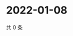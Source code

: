 # 2022-01-08

共 0 条

<!-- BEGIN WEIBO -->
<!-- 最后更新时间 Sat Jan 08 2022 19:07:29 GMT+0800 (China Standard Time) -->

<!-- END WEIBO -->
